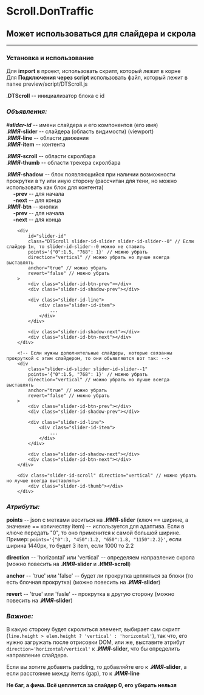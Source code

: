 # Scroll.DonTraffic
## Может использоваться для слайдера и скрола

----------------------

### Установка и использование

Для **import** в проект, использовать скрипт, который лежит в корне  
Для **Подключения через script** использовать файл, который лежит в папке preview/script/DTScroll.js  

.**DTScroll** -- инициализатор блока с id  

### *Объявления:*  
#***slider-id*** -- имени слайдера и его компонентов (его имя)  
.***ИМЯ*-slider** -- слайдера (область видимости) (viewport)  
.***ИМЯ*-line** -- области движения  
.***ИМЯ*-item** -- контента  

.***ИМЯ*-scroll** -- области скролбара  
.***ИМЯ*-thumb** -- области трекера скролбара  

.***ИМЯ*-shadow** -- блок появляющийся при наличии возможности прокрутки в ту или иную сторону (рассчитан для тени, но можно использовать как блок для контента)  
    &emsp; **-prev** -- для начала  
    &emsp; **-next** -- для конца  
.***ИМЯ*-btn** -- кнопки  
    &emsp; **-prev** -- для начала  
    &emsp; **-next** -- для конца  


```
    <div 
        id="slider-id" 
        class="DTScroll slider-id-slider slider-id-slider--0" // Если слайдер 1н, то slider-id-slider--0 можно не ставить
        points='{"0":1.5, "768": 1}' // можно убрать
        direction="vertical" // можно убрать но лучше всегда выставлять
        anchor="true" // можно убрать
        revert="false" // можно убрать
    >
        <div class="slider-id-btn-prev"></div>
        <div class="slider-id-shadow-prev"></div>

        <div class="slider-id-line">
            <div class="slider-id-item">
                ...
            </div>
        </div>

        <div class="slider-id-shadow-next"></div>
        <div class="slider-id-btn-next"></div>
    </div>

    <!-- Если нужны дополнительные слайдеры, которые связанны прокруткой с этим слайдером, то они обьявляются вот так: -->
    <div 
        class="slider-id-slider slider-id-slider--1"
        points='{"0":1.5, "768": 1}' // можно убрать
        direction="vertical" // можно убрать но лучше всегда выставлять
        anchor="true" // можно убрать
        revert="false" // можно убрать
    >
        <div class="slider-id-btn-prev"></div>
        <div class="slider-id-shadow-prev"></div>

        <div class="slider-id-line">
            <div class="slider-id-item">
                ...
            </div>
        </div>

        <div class="slider-id-shadow-next"></div>
        <div class="slider-id-btn-next"></div>
    </div>

    <div class="slider-id-scroll" direction="vertical" // можно убрать но лучше всегда выставлять>
        <div class="slider-id-thumb"></div>
    </div>
```

### *Атрибуты:*  
**points** -- json с метками веситься на .***ИМЯ*-slider** (ключ == ширине, а значение == количеству item) -- используется для адаптива. Если в ключе передать "0", то оно применится к самой большой ширине. Пример: `points='{"0":3, "450":1.2, "650":1.8, "1150":2.2}'`, если ширина 1440px, то будет 3 item, если 1000 то 2.2  

**direction** -- 'horizontal' или 'vertical' -- определяем направление скрола (можно повесить на .***ИМЯ*-slider** и .***ИМЯ*-scroll**)  

**anchor** -- 'true' или 'false' -- будет ли прокрутка цепляться за блоки (то есть блочная прокрутка) (можно повесить на .***ИМЯ*-slider**)  

**revert** -- 'true' или 'fasle' -- прокрутка в другую сторону (можно повесить на .***ИМЯ*-slider**)  


### *Важное:*  
В какую сторону будет скролиться элемент, выбирает сам скрипт (`line.height > elem.height ? 'vertical' : 'horizontal'`), так что, его нужно загружать после отрисовки DOM, или же, выставите атрибут `direction='horizontal/vertical'` к .***ИМЯ*-slider**, что бы определить направление слайдера.

Если вы хотите добавить padding, то добавляйте его к .***ИМЯ*-slider**, а если расстояние между items (gap), то к .***ИМЯ*-line**

**Не баг, а фича. Всё цепляется за слайдер 0, его убирать нельзя**